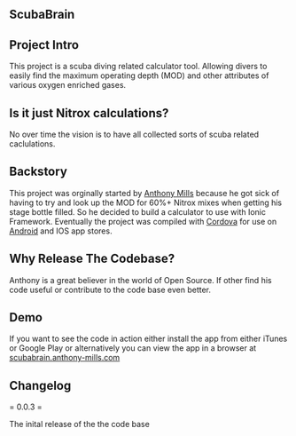 ## ScubaBrain ##

## Project Intro

This project is a scuba diving related calculator tool. Allowing divers to easily find the maximum operating depth (MOD) and other attributes of various oxygen enriched gases.

## Is it just Nitrox calculations?

No over time the vision is to have all collected sorts of scuba related caclulations.

## Backstory

This project was orginally started by [Anthony Mills](www.anthony-mills) because he got sick of having to try and look up the MOD for 60%+ Nitrox mixes when getting his stage bottle filled. So he decided to build a calculator to use with Ionic Framework. Eventually the project was compiled with [Cordova](http://cordova.apache.org/) for use on [Android](https://play.google.com/store/apps/details?id=com.anthony_mills.scubabrain) and IOS app stores.

## Why Release The Codebase?

Anthony is a great believer in the world of Open Source. If other find his code useful or contribute to the code base even better.

## Demo

If you want to see the code in action either install the app from either iTunes or Google Play or alternatively you can view the app in a browser at [scubabrain.anthony-mills.com](https://scubabrain.anthony-mills.com)

## Changelog

= 0.0.3 = 

The inital release of the the code base
